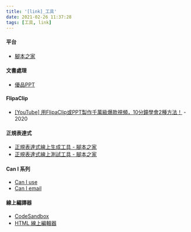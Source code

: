 ```yaml
---
title: '[link]_工具'
date: 2021-02-26 11:37:28
tags: [工具, link]
---
```


#### 平台
  - [腳本之家](http://tools.jb51.net/)

<!-- more -->

#### 文書處理
  - [優品PPT](https://www.ypppt.com/)

#### FlipaClip
  - [[YouTube] 用FlipaClip或PPT製作千萬級爆款視頻，10分鐘學會2種方法！](https://www.youtube.com/watch?v=_dBRzmrmchU) - 2020

#### 正規表達式
  - [正規表達式線上生成工具 - 腳本之家](http://tools.jb51.net/regex/create_reg)
  - [正規表達式線上測試工具 - 腳本之家](http://tools.jb51.net/regex/javascript)

#### Can I 系列
  - [Can I use](https://caniuse.com/)
  - [Can I email](https://www.caniemail.com/)

#### 線上編譯器
  - [CodeSandbox](https://codesandbox.io/)
  - [HTML 線上編輯器](https://html.cafe/)
